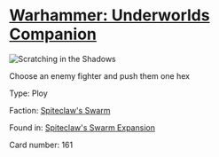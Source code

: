 # [Warhammer: Underworlds Companion](https://guidokessels.github.io/wh-underworlds)

  

![Scratching in the Shadows](https://warhammerunderworlds.com/wp-content/uploads/sites/6/2018/02/161_ENG.png)

Choose an enemy fighter and push them one hex

Type: Ploy

Faction: [Spiteclaw's Swarm](https://guidokessels.github.io/wh-underworlds/factions/spiteclaws-swarm)

Found in: [Spiteclaw's Swarm Expansion](https://guidokessels.github.io/wh-underworlds/locations/spiteclaws-swarm-expansion)

Card number: 161
